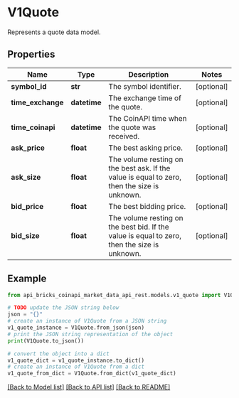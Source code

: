 # V1Quote

Represents a quote data model.

## Properties

Name | Type | Description | Notes
------------ | ------------- | ------------- | -------------
**symbol_id** | **str** | The symbol identifier. | [optional] 
**time_exchange** | **datetime** | The exchange time of the quote. | [optional] 
**time_coinapi** | **datetime** | The CoinAPI time when the quote was received. | [optional] 
**ask_price** | **float** | The best asking price. | [optional] 
**ask_size** | **float** | The volume resting on the best ask. If the value is equal to zero, then the size is unknown. | [optional] 
**bid_price** | **float** | The best bidding price. | [optional] 
**bid_size** | **float** | The volume resting on the best bid. If the value is equal to zero, then the size is unknown. | [optional] 

## Example

```python
from api_bricks_coinapi_market_data_api_rest.models.v1_quote import V1Quote

# TODO update the JSON string below
json = "{}"
# create an instance of V1Quote from a JSON string
v1_quote_instance = V1Quote.from_json(json)
# print the JSON string representation of the object
print(V1Quote.to_json())

# convert the object into a dict
v1_quote_dict = v1_quote_instance.to_dict()
# create an instance of V1Quote from a dict
v1_quote_from_dict = V1Quote.from_dict(v1_quote_dict)
```
[[Back to Model list]](../README.md#documentation-for-models) [[Back to API list]](../README.md#documentation-for-api-endpoints) [[Back to README]](../README.md)


